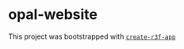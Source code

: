# opal-website

This project was bootstrapped with [`create-r3f-app`](https://github.com/utsuboco/create-r3f-app)